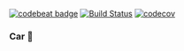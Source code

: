 [![codebeat badge](https://codebeat.co/badges/40a7d80d-a468-42d6-8061-9ca01e426aeb)](https://codebeat.co/projects/github-com-ronanrodrigo-carbrito-master) [![Build Status](https://www.bitrise.io/app/6e4614b5869bfc76/status.svg?token=_Qi9Zsdhv-akGBa0PPg4Eg&branch=master)](https://www.bitrise.io/app/6e4614b5869bfc76) [![codecov](https://codecov.io/gh/ronanrodrigo/carbrito/branch/master/graph/badge.svg)](https://codecov.io/gh/ronanrodrigo/carbrito)

### Car 🐐
